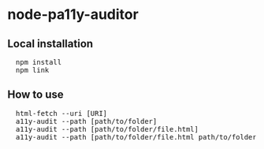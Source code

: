 <h1>node-pa11y-auditor</h1>

<h2>Local installation</h2>
<pre>
  npm install
  npm link
</pre>

<h2>How to use</h2>
<pre>
  html-fetch --uri [URI]
  a11y-audit --path [path/to/folder]
  a11y-audit --path [path/to/folder/file.html]
  a11y-audit --path [path/to/folder/file.html path/to/folder/file-1.html ... ]
</pre>
